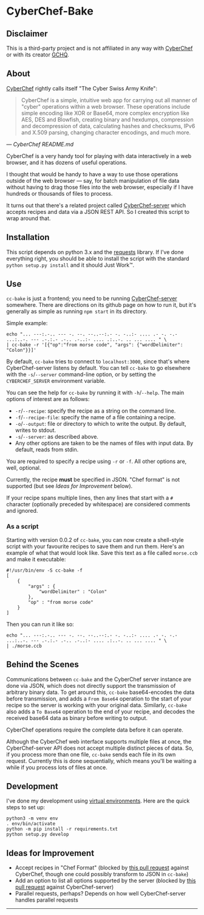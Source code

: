 # CyberChef-Bake

## Disclaimer

This is a third-party project and is not affiliated in any way with [CyberChef][CC] or with its creator [GCHQ][GCHQ].

## About

[CyberChef][CC] rightly calls itself "The Cyber Swiss Army Knife":

> CyberChef is a simple, intuitive web app for carrying out all manner of "cyber" operations within a web browser. These operations include simple encoding like XOR or Base64, more complex encryption like AES, DES and Blowfish, creating binary and hexdumps, compression and decompression of data, calculating hashes and checksums, IPv6 and X.509 parsing, changing character encodings, and much more.

*— CyberChef README.md*

CyberChef is a very handy tool for playing with data interactively in a web browser, and it has dozens of useful operations.

I thought that would be handy to have a way to use those operations outside of the web browser — say, for batch manipulation of file data without having to drag those files into the web browser, especially if I have hundreds or thousands of files to process.

It turns out that there's a related project called [CyberChef-server][CCS] which accepts recipes and data via a JSON REST API. So I created this script to wrap around that.

## Installation

This script depends on python 3.x and the [requests][REQ] library.
If I've done everything right, you should be able to install the script with the standard `python setup.py install` and it should Just Work™.

## Use

`cc-bake` is just a frontend; you need to be running [CyberChef-server][CCS] somewhere. There are directions on its github page on how to run it, but it's generally as simple as running `npm start` in its directory.

Simple example:

    echo "... ---:.-.. --- -. --. --..--:.- -. -..:- .... .- -. -.- ...:..-. --- .-.:.- .-.. .-..:- .... .:..-. .. ... .... " \
    | cc-bake -r '[{"op":"from morse code", "args": {"wordDelimiter": "Colon"}}]'

By default, `cc-bake` tries to connect to `localhost:3000`, since that's where CyberChef-server listens by default. You can tell `cc-bake` to go elsewhere with the `-s`/`--server` command-line option, or by setting the `CYBERCHEF_SERVER` environment variable.

You can see the help for `cc-bake` by running it with `-h`/`--help`. The main options of interest are as follows:

* `-r`/`--recipe`: specify the recipe as a string on the command line.
* `-f`/`--recipe-file`: specify the name of a file containing a recipe.
* `-o`/`--output`: file or directory to which to write the output. By default, writes to stdout.
* `-s`/`--server`: as described above.
* Any other options are taken to be the names of files with input data. By default, reads from stdin.

You are required to specify a recipe using `-r` or `-f`. All other options are, well, optional.

Currently, the recipe **must** be specified in JSON. "Chef format" is not supported (but see *Ideas for Improvement* below).

If your recipe spans multiple lines, then any lines that start with a `#` character (optionally preceded by whitespace) are considered comments and ignored.

### As a script

Starting with version 0.0.2 of `cc-bake`, you can now create a shell-style script with your favourite recipes to save them and run them. Here's an example of what that would look like. Save this text as a file called `morse.ccb` and make it executable:

    #!/usr/bin/env -S cc-bake -f
    [
        {
            "args" : {
                "wordDelimiter" : "Colon"
            },
            "op" : "from morse code"
        }
    ]

Then you can run it like so:

    echo "... ---:.-.. --- -. --. --..--:.- -. -..:- .... .- -. -.- ...:..-. --- .-.:.- .-.. .-..:- .... .:..-. .. ... .... " \
    | ./morse.ccb


## Behind the Scenes

Communications between `cc-bake` and the CyberChef server instance are done via JSON, which does not directly support the transmission of arbitrary binary data. To get around this, `cc-bake` base64-encodes the data before transmission, and adds a `From Base64` operation to the start of your recipe so the server is working with your original data. Similarly, `cc-bake` also adds a `To Base64` operation to the end of your recipe, and decodes the received base64 data as binary before writing to output.

CyberChef operations require the complete data before it can operate.

Although the CyberChef web interface supports multiple files at once, the CyberChef-server API does not accept multiple distinct pieces of data. So, if you process more than one file, `cc-bake` sends each file in its own request. Currently this is done sequentially, which means you'll be waiting a while if you process lots of files at once.

## Development

I've done my development using [virtual environments][VENV]. Here are the quick steps to set up:

    python3 -m venv env
    . env/bin/activate
    python -m pip install -r requirements.txt
    python setup.py develop

## Ideas for Improvement

* Accept recipes in "Chef Format" (blocked by [this pull request][CC-PR1042] against CyberChef, though one could possibly transform to JSON in `cc-bake`)
* Add an option to list all options supported by the server (blocked by [this pull request][CCS-PR22] against CyberChef-server)
* Parallel requests, perhaps? Depends on how well CyberChef-server handles parallel requests

---

[CC]: https://github.com/gchq/CyberChef
[CCS]: https://github.com/gchq/CyberChef-server/
[CC-PR1042]: https://github.com/gchq/CyberChef/pull/1042
[CCS-PR22]: https://github.com/gchq/CyberChef-server/pull/22
[GCHQ]: https://github.com/gchq
[REQ]: https://requests.readthedocs.io/en/master/
[VENV]: https://docs.python.org/3/tutorial/venv.html
